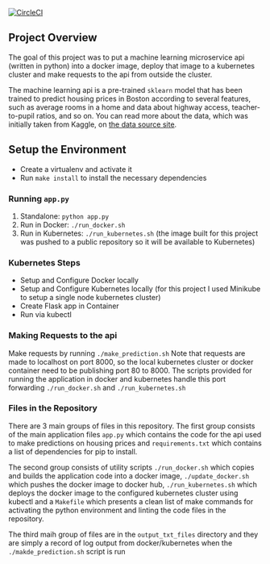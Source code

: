 [![CircleCI](https://circleci.com/gh/rukykf/udacity-microservice-project.svg?style=svg)](https://circleci.com/gh/rukykf/udacity-microservice-project)

## Project Overview

The goal of this project was to put a machine learning microservice api (written in python) into a docker image, deploy that image to a kubernetes cluster and make requests to the api from outside the cluster.

The machine learning api is a pre-trained `sklearn` model that has been trained to predict housing prices in Boston according to several features, such as average rooms in a home and data about highway access, teacher-to-pupil ratios, and so on. You can read more about the data, which was initially taken from Kaggle, on [the data source site](https://www.kaggle.com/c/boston-housing).

## Setup the Environment

- Create a virtualenv and activate it
- Run `make install` to install the necessary dependencies

### Running `app.py`

1. Standalone: `python app.py`
2. Run in Docker: `./run_docker.sh`
3. Run in Kubernetes: `./run_kubernetes.sh` (the image built for this project was pushed to a public repository so it will be available to Kubernetes)

### Kubernetes Steps

- Setup and Configure Docker locally
- Setup and Configure Kubernetes locally (for this project I used Minikube to setup a single node kubernetes cluster)
- Create Flask app in Container
- Run via kubectl

### Making Requests to the api

Make requests by running `./make_prediction.sh`
Note that requests are made to localhost on port 8000, so the local kubernetes cluster or docker container need to be publishing port 80 to 8000. The scripts provided for running the application in docker and kubernetes handle this port forwarding `./run_docker.sh` and `./run_kubernetes.sh`

### Files in the Repository

There are 3 main groups of files in this repository. The first group consists of the main application files `app.py` which contains the code for the api used to make predictions on housing prices and `requirements.txt` which contains a list of dependencies for pip to install.

The second group consists of utility scripts `./run_docker.sh` which copies and builds the application code into a docker image, `./update_docker.sh` which pushes the docker image to docker hub, `./run_kubernetes.sh` which deploys the docker image to the configured kubernetes cluster using kubectl and a `Makefile` which presents a clean list of make commands for activating the python environment and linting the code files in the repository.

The third maih group of files are in the `output_txt_files` directory and they are simply a record of log output from docker/kubernetes when the `./makde_prediction.sh` script is run
